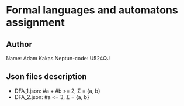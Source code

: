 # Formal languages and automatons assignment

## Author

Name: Adam Kakas
Neptun-code: U524QJ

## Json files description

- DFA_1.json: #a + #b >= 2, Σ = {a, b}
- DFA_2.json: #a <= 3, Σ = {a, b}

